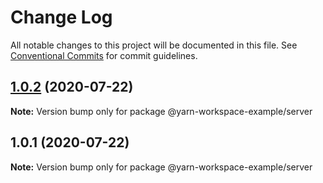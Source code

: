 # Change Log

All notable changes to this project will be documented in this file.
See [Conventional Commits](https://conventionalcommits.org) for commit guidelines.

## [1.0.2](https://github.com/vincentmac/yarn-workspace-example/compare/v1.0.1...v1.0.2) (2020-07-22)

**Note:** Version bump only for package @yarn-workspace-example/server





## 1.0.1 (2020-07-22)

**Note:** Version bump only for package @yarn-workspace-example/server

